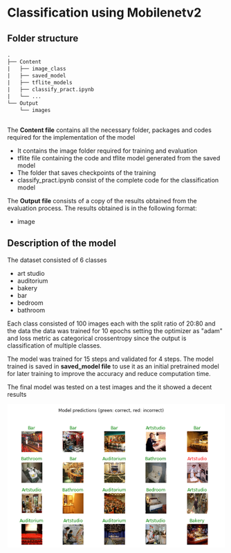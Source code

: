 # Classification using Mobilenetv2

## Folder structure
```
.
├── Content
|   ├── image_class
|   ├── saved_model
|   ├── tflite_models
|   ├── classify_pract.ipynb
|   └── ...
└── Output
    └── images


```

The **Content file** contains all the necessary folder, packages and codes required for the implementation of the model
- It contains the image folder required for training and evaluation 
- tflite file containing the code and tflite model generated from the saved model
- The folder that saves checkpoints of the training
- classify_pract.ipynb consist of the complete code for the classification model

The **Output file** consists of a copy of the results obtained from the evaluation process. The results obtained is in the following format:
- image



## Description of the model

The dataset consisted of 6 classes 
- art studio
- auditorium
- bakery
- bar
- bedroom
- bathroom

Each class consisted of 100 images each with the split ratio of 20:80 and the data the data was trained for 10 epochs setting the optimizer as "adam" and loss metric as categorical crossentropy since the output is classification of multiple classes.

The model was trained for 15 steps and validated for 4 steps. The model trained is saved in **saved_model file**  to use it as an initial pretrained model for later training to improve the accuracy and reduce computation time.

The final model was tested on a test images and the it showed a decent results

![](https://raw.githubusercontent.com/osman-95/Project_Prog/master/ReadMe_img/Capture3.PNG)









